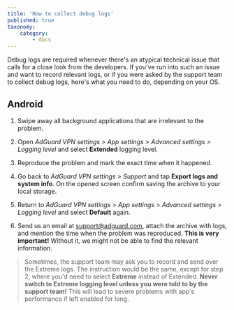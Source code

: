 ```yaml
---
title: 'How to collect debug logs'
published: true
taxonomy:
    category:
        - docs
---
```


Debug logs are required whenever there's an atypical technical issue that calls for a close look from the developers. If you've run into such an issue and want to record relevant logs, or if you were asked by the support team to collect debug logs, here's what you need to do, depending on your OS.

## Android

1. Swipe away all background applications that are irrelevant to the problem. 

2. Open *AdGuard VPN settings > App settings > Advanced settings > Logging level* and select **Extended** logging level.

3. Reproduce the problem and mark the exact time when it happened.

4. Go back to *AdGuard VPN settings > Support* and tap **Export logs and system info**. On the opened screen confirm saving the archive to your local storage. 

5. Return to *AdGuard VPN settings > App settings > Advanced settings > Logging level* and select **Default** again.

6. Send us an email at support@adguard.com, attach the archive with logs, and mention the time when the problem was reproduced. **This is very important!** Without it, we might not be able to find the relevant information.

> Sometimes, the support team may ask you to record and send over the Extreme logs. The instruction would be the same, except for step 2, where you'd need to select **Extreme** instead of Extended. **Never switch to Extreme logging level unless you were told to by the support team!** This will lead to severe problems with app's performance if left enabled for long.
